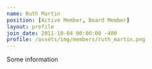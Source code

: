 ```yaml
---
name: Ruth Martin
position: [Active Member, Board Member]
layout: profile
join_date: 2011-10-04 00:00:00 -400
profile: /assets/img/members/ruth_martin.png
---
```

Some information
